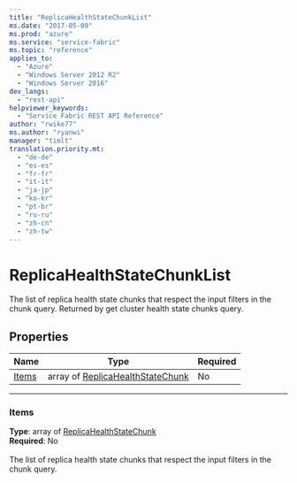 ```yaml
---
title: "ReplicaHealthStateChunkList"
ms.date: "2017-05-09"
ms.prod: "azure"
ms.service: "service-fabric"
ms.topic: "reference"
applies_to: 
  - "Azure"
  - "Windows Server 2012 R2"
  - "Windows Server 2016"
dev_langs: 
  - "rest-api"
helpviewer_keywords: 
  - "Service Fabric REST API Reference"
author: "rwike77"
ms.author: "ryanwi"
manager: "timlt"
translation.priority.mt: 
  - "de-de"
  - "es-es"
  - "fr-fr"
  - "it-it"
  - "ja-jp"
  - "ko-kr"
  - "pt-br"
  - "ru-ru"
  - "zh-cn"
  - "zh-tw"
---
```

# ReplicaHealthStateChunkList

The list of replica health state chunks that respect the input filters in the chunk query. Returned by get cluster health state chunks query.


## Properties
| Name | Type | Required |
| --- | --- | --- |
| [Items](#items) | array of [ReplicaHealthStateChunk](sfclient-v56-model-replicahealthstatechunk.md) | No |

____
### Items
__Type__: array of [ReplicaHealthStateChunk](sfclient-v56-model-replicahealthstatechunk.md) <br/>
__Required__: No<br/>
<br/>
The list of replica health state chunks that respect the input filters in the chunk query.

